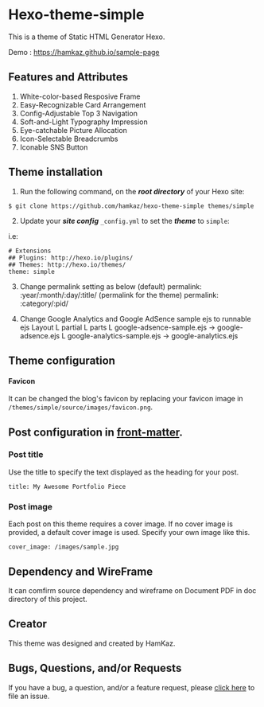 # Hexo-theme-simple
This is a theme of Static HTML Generator Hexo.

Demo : https://hamkaz.github.io/sample-page



## Features and Attributes

1. White-color-based Resposive Frame
2. Easy-Recognizable Card Arrangement
3. Config-Adjustable Top 3 Navigation
4. Soft-and-Light Typography Impression
5. Eye-catchable Picture Allocation
6. Icon-Selectable Breadcrumbs
7. Iconable SNS Button 



## Theme installation

1) Run the following command, on the ***root directory*** of your Hexo site:

```
$ git clone https://github.com/hamkaz/hexo-theme-simple themes/simple
```

2) Update your ***site config*** `_config.yml` to set the ***theme*** to `simple`:

i.e:

```
# Extensions
## Plugins: http://hexo.io/plugins/
## Themes: http://hexo.io/themes/
theme: simple
```

3) Change permalink setting as below
(default)
permalink: :year/:month/:day/:title/
(permalink for the theme)
permalink: :category/:pid/

4) Change Google Analytics and Google AdSence sample ejs to runnable ejs
Layout
L partial
  L parts
    L google-adsence-sample.ejs -> google-adsence.ejs
    L google-analytics-sample.ejs -> google-analytics.ejs

## Theme configuration

#### Favicon

It can be changed the blog's favicon by replacing your favicon image in `/themes/simple/source/images/favicon.png`.



## Post configuration in [front-matter](https://hexo.io/docs/front-matter.html).

### Post title

Use the title to specify the text displayed as the heading for your post.

```
title: My Awesome Portfolio Piece
```

### Post image

Each post on this theme requires a cover image. If no cover image is provided, a default cover image is used. Specify your own image like this.

```
cover_image: /images/sample.jpg
```



## Dependency and WireFrame 

It can comfirm source dependency and wireframe on Document PDF in doc directory of this project.



## Creator

This theme was designed and created by HamKaz.



## Bugs, Questions, and/or Requests

If you have a bug, a question, and/or a feature request, please [click here](https://github.com/hamkaz/hexo-theme-simple/issues/new) to file an issue.
